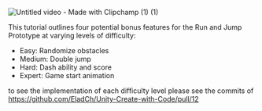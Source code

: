 
![Untitled video - Made with Clipchamp (1) (1)](https://user-images.githubusercontent.com/29371222/185438387-47b055ea-99cd-44f5-903e-38aff99a262a.gif)


This tutorial outlines four potential bonus features for the Run and Jump Prototype at varying levels of difficulty: 
* Easy: Randomize obstacles
* Medium: Double jump
* Hard: Dash ability and score
* Expert: Game start animation

to see the implementation of each difficulty level please see the commits of https://github.com/EladCh/Unity-Create-with-Code/pull/12

